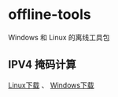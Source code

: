 # offline-tools

Windows 和 Linux 的离线工具包

## IPV4 掩码计算

[Linux下载](https://tomoncle.github.io/offline-tools/bin/ipmask) 、 [Windows下载](https://tomoncle.github.io/offline-tools/bin/ipmask.exe)
